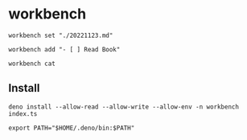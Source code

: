 # workbench

```
workbench set "./20221123.md"

workbench add "- [ ] Read Book"

workbench cat
```

## Install
```
deno install --allow-read --allow-write --allow-env -n workbench index.ts

export PATH="$HOME/.deno/bin:$PATH"

```
